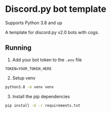 # Discord.py bot template

Supports Python 3.8 and up

A template for discord.py v2.0 bots with cogs.

## Running

1. Add your bot token to the `.env` file

```
TOKEN=YOUR_TOKEN_HERE
```

2. Setup venv

```bash
python3.8 -m venv venv
```

3. Install the pip dependencies

```bash
pip install -U -r requirements.txt
```
